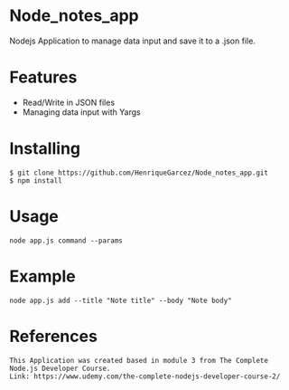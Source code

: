 # Node_notes_app
 Nodejs Application to manage data input and save it to a .json file.
 #  Features
  - Read/Write in JSON files
  - Managing data input with Yargs
 #  Installing
    $ git clone https://github.com/HenriqueGarcez/Node_notes_app.git
    $ npm install
 #  Usage
    node app.js command --params
 #  Example
    node app.js add --title "Note title" --body "Note body"
 #  References
    This Application was created based in module 3 from The Complete Node.js Developer Course.
    Link: https://www.udemy.com/the-complete-nodejs-developer-course-2/
